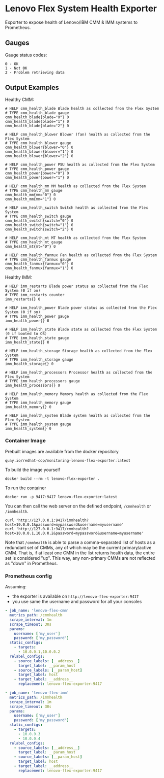 # Lenovo Flex System Health Exporter

Exporter to expose health of Lenovo/IBM CMM & IMM systems to Prometheus.
## Gauges

Gauge status codes:

```
0 - OK
1 - Not OK
2 - Problem retrieving data
```
## Output Examples

Healthy CMM:

```
# HELP cmm_health_blade Blade health as collected from the Flex System
# TYPE cmm_health_blade gauge
cmm_health_blade{blade="0"} 0
cmm_health_blade{blade="1"} 0
cmm_health_blade{blade="2"} 0

# HELP cmm_health_blower Blower (fan) health as collected from the Flex System
# TYPE cmm_health_blower gauge
cmm_health_blower{blower="0"} 0
cmm_health_blower{blower="1"} 0
cmm_health_blower{blower="2"} 0

# HELP cmm_health_power PSU health as collected from the Flex System
# TYPE cmm_health_power gauge
cmm_health_power{power="0"} 0
cmm_health_power{power="1"} 0

# HELP cmm_health_mm MM health as collected from the Flex System
# TYPE cmm_health_mm gauge
cmm_health_mm{mm="0"} 0
cmm_health_mm{mm="1"} 0

# HELP cmm_health_switch Switch health as collected from the Flex System
# TYPE cmm_health_switch gauge
cmm_health_switch{switch="0"} 0
cmm_health_switch{switch="1"} 0
cmm_health_switch{switch="2"} 0

# HELP cmm_health_mt MT health as collected from the Flex System
# TYPE cmm_health_mt gauge
cmm_health_mt{mt="0"} 0

# HELP cmm_health_fanmux Fan health as collected from the Flex System
# TYPE cmm_health_fanmux gauge
cmm_health_fanmux{fanmux="0"} 0
cmm_health_fanmux{fanmux="1"} 0
```

Healthy IMM:

```
# HELP imm_restarts Blade power status as collected from the Flex System (0 if on)
# TYPE imm_restarts counter
imm_restarts{} 0

# HELP imm_health_power Blade power status as collected from the Flex System (0 if on)
# TYPE imm_health_power gauge
imm_health_power{} 0

# HELP imm_health_state Blade state as collected from the Flex System (0 if booted to OS)
# TYPE imm_health_state gauge
imm_health_state{} 0

# HELP imm_health_storage Storage health as collected from the Flex System
# TYPE imm_health_storage gauge
imm_health_storage{} 0

# HELP imm_health_processors Processor health as collected from the Flex System
# TYPE imm_health_processors gauge
imm_health_processors{} 0

# HELP imm_health_memory Memory health as collected from the Flex System
# TYPE imm_health_memory gauge
imm_health_memory{} 0

# HELP imm_health_system Blade system health as collected from the Flex System
# TYPE imm_health_system gauge
imm_health_system{} 0
```

### Container Image

Prebuilt images are available from the docker repository

```
quay.io/redhat-cop/monitoring-lenovo-flex-exporter:latest
```

To build the image yourself

```
docker build --rm -t lenovo-flex-exporter .
```

To run the container

```
docker run -p 9417:9417 lenovo-flex-exporter:latest
```

You can then call the web server on the defined endpoint, `/cmmhealth` or `/immhealth`.

```
curl 'http://127.0.0.1:9417/immhealth?host=10.0.0.1&password=mypassword&username=myusername'
curl 'http://127.0.0.1:9417/cmmhealth?host=10.0.0.1,10.0.0.2&password=mypassword&username=myusername'
```

Note that `/cmmhealth` is able to parse a comma-separated list of hosts as a redundant set of CMMs, any of which may be the current primary/active CMM. That is, if at least one CMM in the list returns health data, the entire set is considered "up". This way, any non-primary CMMs are not reflected as "down" in Prometheus.

### Prometheus config

Assuming:

- the exporter is available on `http://lenovo-flex-exporter:9417`
- you use same the username and password for all your consoles

```yml
- job_name: 'lenovo-flex-cmm'
  metrics_path: /cmmhealth
  scrape_interval: 1m
  scrape_timeout: 30s
  params:
    username: ['my_user']
    password: ['my_password']
  static_configs:
    - targets:
      - 10.0.0.1,10.0.0.2
  relabel_configs:
    - source_labels: [__address__]
      target_label: __param_host
    - source_labels: [__param_host]
      target_label: host
    - target_label: __address__
      replacement: lenovo-flex-exporter:9417

- job_name: 'lenovo-flex-imm'
  metrics_path: /immhealth
  scrape_interval: 1m
  scrape_timeout: 30s
  params:
    username: ['my_user']
    password: ['my_password']
  static_configs:
    - targets:
      - 10.0.0.3
      - 10.0.0.4
  relabel_configs:
    - source_labels: [__address__]
      target_label: __param_host
    - source_labels: [__param_host]
      target_label: host
    - target_label: __address__
      replacement: lenovo-flex-exporter:9417
```
